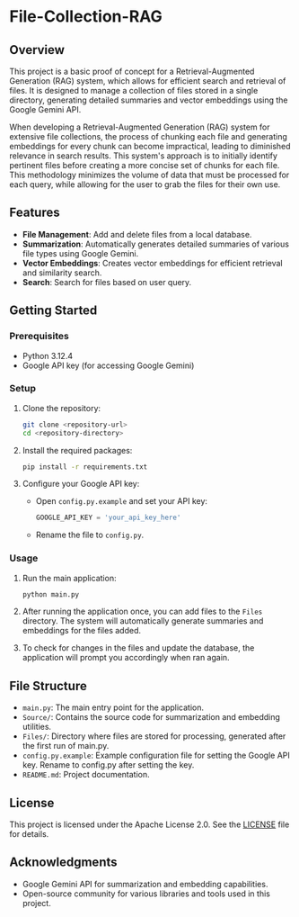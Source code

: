 # File-Collection-RAG

## Overview

This project is a basic proof of concept for a Retrieval-Augmented Generation (RAG) system, which allows for efficient search and retrieval of files. It is designed to manage a collection of files stored in a single directory, generating detailed summaries and vector embeddings using the Google Gemini API.

When developing a Retrieval-Augmented Generation (RAG) system for extensive file collections, the process of chunking each file and generating embeddings for every chunk can become impractical, leading to diminished relevance in search results. This system's approach is to initially identify pertinent files before creating a more concise set of chunks for each file. This methodology minimizes the volume of data that must be processed for each query, while allowing for the user to grab the files for their own use.

## Features

-   **File Management**: Add and delete files from a local database.
-   **Summarization**: Automatically generates detailed summaries of various file types using Google Gemini.
-   **Vector Embeddings**: Creates vector embeddings for efficient retrieval and similarity search.
-   **Search**: Search for files based on user query.

## Getting Started

### Prerequisites

-   Python 3.12.4
-   Google API key (for accessing Google Gemini)

### Setup

1. Clone the repository:

    ```bash
    git clone <repository-url>
    cd <repository-directory>
    ```

2. Install the required packages:

    ```bash
    pip install -r requirements.txt
    ```

3. Configure your Google API key:
    - Open `config.py.example` and set your API key:
        ```python
        GOOGLE_API_KEY = 'your_api_key_here'
        ```
    - Rename the file to `config.py`.

### Usage

1. Run the main application:

    ```bash
    python main.py
    ```

2. After running the application once, you can add files to the `Files` directory. The system will automatically generate summaries and embeddings for the files added.

3. To check for changes in the files and update the database, the application will prompt you accordingly when ran again.

## File Structure

-   `main.py`: The main entry point for the application.
-   `Source/`: Contains the source code for summarization and embedding utilities.
-   `Files/`: Directory where files are stored for processing, generated after the first run of main.py.
-   `config.py.example`: Example configuration file for setting the Google API key. Rename to config.py after setting the key.
-   `README.md`: Project documentation.

## License

This project is licensed under the Apache License 2.0. See the [LICENSE](LICENSE) file for details.

## Acknowledgments

-   Google Gemini API for summarization and embedding capabilities.
-   Open-source community for various libraries and tools used in this project.
